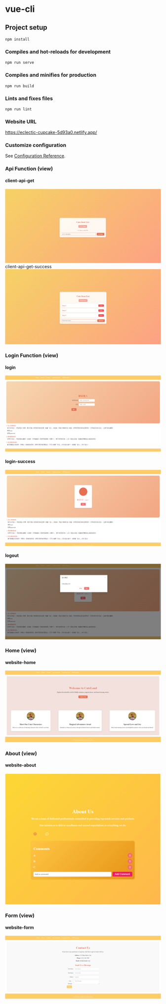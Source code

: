 # vue-cli

## Project setup
```
npm install
```

### Compiles and hot-reloads for development
```
npm run serve
```

### Compiles and minifies for production
```
npm run build
```

### Lints and fixes files
```
npm run lint
```
### Website URL
https://eclectic-cupcake-5d93a0.netlify.app/

### Customize configuration
See [Configuration Reference](https://cli.vuejs.org/config/).


### Api Function (view)
#### client-api-get
![Image Description](src/assets/read-image/clientApiGet.png)
client-api-get-success
![Image Description](src/assets/read-image/clientApiGet-success.png)


### Login Function (view)
#### login
![Image Description](src/assets/read-image/login.png)
#### login-success
![Image Description](src/assets/read-image/login-success.png)
#### logout
![Image Description](src/assets/read-image/logout.png)

### Home (view)
#### website-home
![Image Description](src/assets/read-image/home.png)

### About (view)
#### website-about
![Image Description](src/assets/read-image/about-content.png)

### Form (view)
#### website-form
![Image Description](src/assets/read-image/form.png)
